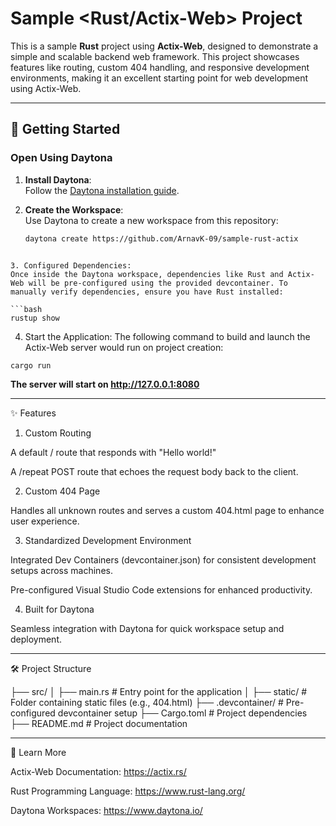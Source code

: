 # Sample <Rust/Actix-Web> Project  

This is a sample **Rust** project using **Actix-Web**, designed to demonstrate a simple and scalable backend web framework. This project showcases features like routing, custom 404 handling, and responsive development environments, making it an excellent starting point for web development using Actix-Web.

---  

## 🚀 Getting Started  

### Open Using Daytona  

1. **Install Daytona**:  
   Follow the [Daytona installation guide](https://www.daytona.io/docs/installation/installation/).  

2. **Create the Workspace**:  
   Use Daytona to create a new workspace from this repository:  
   ```bash  
   daytona create https://github.com/ArnavK-09/sample-rust-actix
  ```

3. Configured Dependencies:
Once inside the Daytona workspace, dependencies like Rust and Actix-Web will be pre-configured using the provided devcontainer. To manually verify dependencies, ensure you have Rust installed:

```bash
rustup show
```


4. Start the Application:
The following command to build and launch the Actix-Web server would run on project creation:

```bash
cargo run
```

**The server will start on http://127.0.0.1:8080**




---

✨ Features

1. Custom Routing

A default / route that responds with "Hello world!"

A /repeat POST route that echoes the request body back to the client.


2. Custom 404 Page

Handles all unknown routes and serves a custom 404.html page to enhance user experience.


3. Standardized Development Environment

Integrated Dev Containers (devcontainer.json) for consistent development setups across machines.

Pre-configured Visual Studio Code extensions for enhanced productivity.


4. Built for Daytona

Seamless integration with Daytona for quick workspace setup and deployment.



---

🛠️ Project Structure

├── src/
│   ├── main.rs       # Entry point for the application
│   ├── static/       # Folder containing static files (e.g., 404.html)
├── .devcontainer/    # Pre-configured devcontainer setup
├── Cargo.toml        # Project dependencies
├── README.md         # Project documentation


---

📖 Learn More

Actix-Web Documentation: https://actix.rs/

Rust Programming Language: https://www.rust-lang.org/

Daytona Workspaces: https://www.daytona.io/




